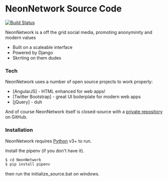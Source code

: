 # NeonNetwork Source Code
[![Build Status](https://travis-ci.org/joemccann/dillinger.svg?branch=master)](https://travis-ci.org/joemccann/dillinger)

NeonNetwork is a off the grid social media, promoting anonyminity and modern values

  - Built on a scaleable interface
  - Powered by Django
  - Skrrting on them dudes

### Tech

NeonNetwork uses a number of open source projects to work properly:

* [AngularJS] - HTML enhanced for web apps!
* [Twitter Bootstrap] - great UI boilerplate for modern web apps
* [jQuery] - duh

And of course NeonNetwork itself is closed-source with a [private repository](https://github.com/PineappleIOnic/fantastic-octo-umbrella) on GitHub.

### Installation

NeonNetwork requires [Python](ttps://www.python.org/downloads/) v3+ to run.

Install the pipenv (if you don't have it).

```sh
$ cd NeonNetwork
$ pip install pipenv
```
then run the initialize_source.bat on windows.
